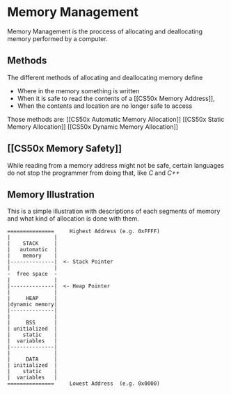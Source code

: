 # Memory Management
Memory Management is the proccess of allocating and deallocating memory performed by a computer.

## Methods
The different methods of allocating and deallocating memory define
- Where in the memory something is written
- When it is safe to read the contents of a [[CS50x Memory Address]],
- When the contents and location are no longer safe to access

Those methods are: 
[[CS50x Automatic Memory Allocation]]
[[CS50x Static Memory Allocation]]
[[CS50x Dynamic Memory Allocation]]

## [[CS50x Memory Safety]]
While reading from a memory address might not be safe, certain languages do not stop the programmer from doing that, like *C* and *C++*

## Memory Illustration
This is a simple illustration with descriptions of each segments of memory and what kind of allocation is done with them.

```
===============     Highest Address (e.g. 0xFFFF)
|              |
|    STACK     |
|   automatic  |
|    memory    |
|--------------|  <- Stack Pointer
|              |
-  free space  -
|              |
|--------------|  <- Heap Pointer
|              |
|     HEAP     |
|dynamic memory|
|--------------|  
|              |
|     BSS      |
| unitialized  |
|    static    |
|  variables   |
|--------------|  
|              |
|     DATA     |
| initialized  |
|    static    |
|  variables   |
===============     Lowest Address  (e.g. 0x0000)
```
